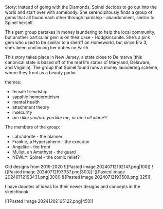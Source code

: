 

Story: Instead of going with the Diamonds, Spinel decides to go out into the world and start over with somebody. She serendipitously finds a group of gems that all found each other through hardship - abandonment, similar to Spinel herself.

This gem group partakes in money laundering to help the local community, but another particular gem is on their case - Hodgkinsonite. She’s a pink gem who used to be similar to a sheriff on Homeworld, but since Era 3, she’s been continuing her duties on Earth.

This story takes place in New Jersey, a state close to Delmarva (this canonical state is based off of the real life states of Maryland, Delaware, and Virginia). The group that Spinel found runs a money laundering scheme, where they front as a beauty parlor.

themes:
- female friendship
- sapphic homoeroticism
- mental health
- attachment theory
- insecurity
- _am i like you/are you like me, or am i all alone?!_

The members of the group:
- Labradorite - the planner
- Frankie, a Hypersphene - the executor
- Angelite - the front
- Mullet, an Amethyst - the guard
- NEWLY: Spinel - the comic relief?

  

Old designs from 2019-2020
![[Pasted image 20240712192147.png|100]]
![[Pasted image 20240712193337.png|300]]
![[Pasted image 20240712193431.png|300]]
![[Pasted image 20240712193509.png|325]]

I have doodles of ideas for their newer designs and concepts in the sketchbook

![[Pasted image 20241202165122.png|450]]